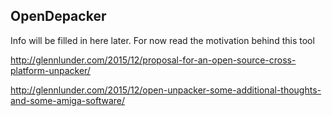 OpenDepacker
-------------

Info will be filled in here later. For now read the motivation behind this tool

http://glennlunder.com/2015/12/proposal-for-an-open-source-cross-platform-unpacker/

http://glennlunder.com/2015/12/open-unpacker-some-additional-thoughts-and-some-amiga-software/



